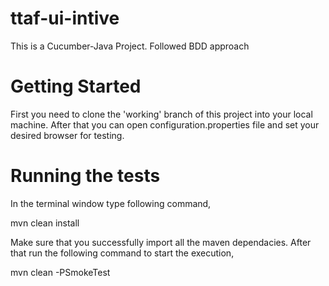# ttaf-ui-intive
This is a Cucumber-Java Project. Followed BDD approach

# Getting Started
 First you need to clone the 'working' branch of this project into your local machine. After that you can open configuration.properties file and set your desired browser for testing.

# Running the tests
In the terminal window type following command,
  
  mvn clean install
  
 Make sure that you successfully import all the maven dependacies. After that run the following command to start the execution,

  mvn clean -PSmokeTest
  
  

